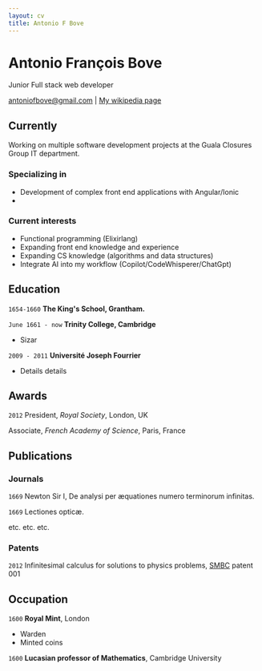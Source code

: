```yaml
---
layout: cv
title: Antonio F Bove
---
```

# Antonio François Bove
Junior Full stack web developer

<div id="webaddress">
    <a href="antoniofbove@gmail.com">antoniofbove@gmail.com</a>
    | <a href="http://en.wikipedia.org/wiki/Isaac_Newton">My wikipedia page</a>
</div>


## Currently

Working on multiple software development projects at the Guala Closures Group IT department.

### Specializing in

- Development of complex front end applications with Angular/Ionic
- 


### Current interests

- Functional programming (Elixirlang)
- Expanding front end knowledge and experience
- Expanding CS knowledge (algorithms and data structures)
- Integrate AI into my workflow (Copilot/CodeWhisperer/ChatGpt)


## Education

`1654-1660`
__The King's School, Grantham.__

`June 1661 - now`
__Trinity College, Cambridge__

- Sizar

`2009 - 2011`
__Université Joseph Fourrier__

- Details details



## Awards

`2012`
President, *Royal Society*, London, UK

Associate, *French Academy of Science*, Paris, France



## Publications

<!-- A list is also available [online](http://scholar.google.co.uk/citations?user=LTOTl0YAAAAJ) -->

### Journals

`1669`
Newton Sir I, De analysi per æquationes numero terminorum infinitas. 

`1669`
Lectiones opticæ.

etc. etc. etc.

### Patents

`2012`
Infinitesimal calculus for solutions to physics problems, [SMBC](http://www.techdirt.com/articles/20121011/09312820678/if-patents-had-been-around-time-newton.shtml) patent 001


## Occupation

`1600`
__Royal Mint__, London

- Warden
- Minted coins

`1600`
__Lucasian professor of Mathematics__, Cambridge University



<!-- ### Footer

Last updated: May 2013 -->


